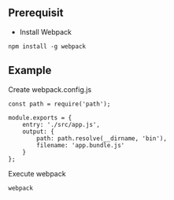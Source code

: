 
## Prerequisit
* Install Webpack
```
npm install -g webpack
```

## Example
Create webpack.config.js
```
const path = require('path');

module.exports = {
	entry: './src/app.js',
	output: {
		path: path.resolve(__dirname, 'bin'),
		filename: 'app.bundle.js'
	}
}; 
```

Execute webpack
```
webpack
```